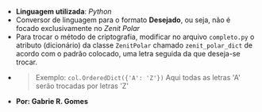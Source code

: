 - **Linguagem utilizada**: *Python*
- Conversor de linguagem para o formato **Desejado**, ou seja, não é focado exclusivamente no *Zenit Polar*
- Para trocar o método de criptografia, modificar no arquivo `completo.py` o atributo (dicionário) da classe `ZenitPolar` chamado `zenit_polar_dict` de acordo com o padrão colocado, uma letra seguida da que deseja-se trocar.
- >  Exemplo: `col.OrderedDict({'A': 'Z'})` Aqui todas as letras 'A' serão trocadas por letras 'Z'
- **Por: Gabrie R. Gomes**
